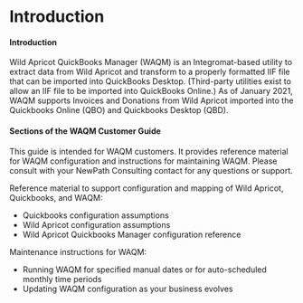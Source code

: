 # Introduction

#### Introduction

Wild Apricot QuickBooks Manager \(WAQM\) is an Integromat-based utility to extract data from Wild Apricot and transform to a properly formatted IIF file that can be imported into QuickBooks Desktop. \(Third-party utilities exist to allow an IIF file to be imported into QuickBooks Online.\) As of January 2021, WAQM supports Invoices and Donations from Wild Apricot imported into the Quickbooks Online \(QBO\) and Quickbooks Desktop \(QBD\).  

#### Sections of the WAQM Customer Guide

This guide is intended for WAQM customers. It provides reference material for WAQM configuration and instructions for maintaining WAQM. Please consult with your NewPath Consulting contact for any questions or support.

Reference material to support configuration and mapping of Wild Apricot, Quickbooks, and WAQM:

* Quickbooks configuration assumptions
* Wild Apricot configuration assumptions
* Wild Apricot Quickbooks Manager configuration reference

Maintenance instructions for WAQM:

* Running WAQM for specified manual dates or for auto-scheduled monthly time periods
* Updating WAQM configuration as your business evolves

## 


